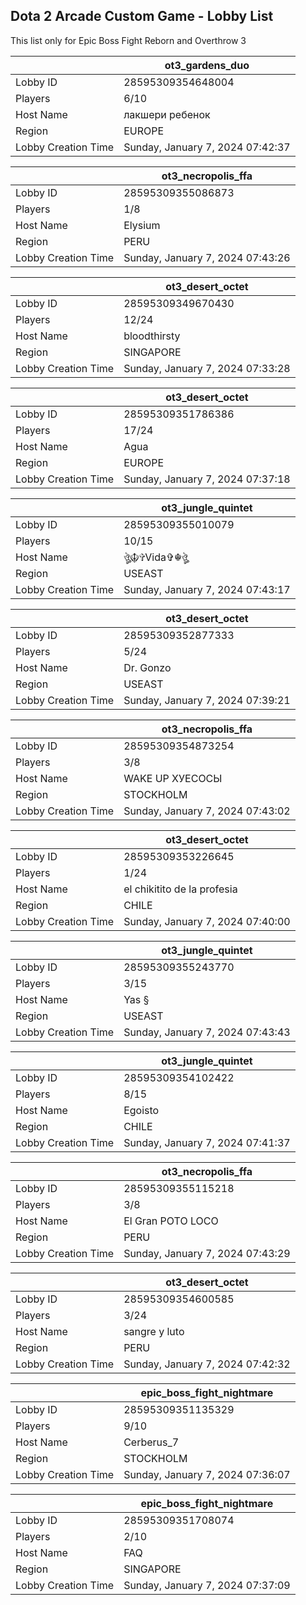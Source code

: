 ## Dota 2 Arcade Custom Game - Lobby List

This list only for Epic Boss Fight Reborn and Overthrow 3

|  | ot3_gardens_duo |
| ------ | ------ |
| Lobby ID | 28595309354648004 |
| Players | 6/10 |
| Host Name | лакшери ребенок |
| Region | EUROPE |
| Lobby Creation Time | Sunday, January 7, 2024 07:42:37 |


|  | ot3_necropolis_ffa |
| ------ | ------ |
| Lobby ID | 28595309355086873 |
| Players | 1/8 |
| Host Name | Elysium |
| Region | PERU |
| Lobby Creation Time | Sunday, January 7, 2024 07:43:26 |


|  | ot3_desert_octet |
| ------ | ------ |
| Lobby ID | 28595309349670430 |
| Players | 12/24 |
| Host Name | bloodthirsty |
| Region | SINGAPORE |
| Lobby Creation Time | Sunday, January 7, 2024 07:33:28 |


|  | ot3_desert_octet |
| ------ | ------ |
| Lobby ID | 28595309351786386 |
| Players | 17/24 |
| Host Name | Agua |
| Region | EUROPE |
| Lobby Creation Time | Sunday, January 7, 2024 07:37:18 |


|  | ot3_jungle_quintet |
| ------ | ------ |
| Lobby ID | 28595309355010079 |
| Players | 10/15 |
| Host Name | ঔৣ☬✞Vida✞☬ঔৣ |
| Region | USEAST |
| Lobby Creation Time | Sunday, January 7, 2024 07:43:17 |


|  | ot3_desert_octet |
| ------ | ------ |
| Lobby ID | 28595309352877333 |
| Players | 5/24 |
| Host Name | Dr. Gonzo |
| Region | USEAST |
| Lobby Creation Time | Sunday, January 7, 2024 07:39:21 |


|  | ot3_necropolis_ffa |
| ------ | ------ |
| Lobby ID | 28595309354873254 |
| Players | 3/8 |
| Host Name | WAKE UP ХУЕСОСЫ |
| Region | STOCKHOLM |
| Lobby Creation Time | Sunday, January 7, 2024 07:43:02 |


|  | ot3_desert_octet |
| ------ | ------ |
| Lobby ID | 28595309353226645 |
| Players | 1/24 |
| Host Name | el chikitito de la profesia |
| Region | CHILE |
| Lobby Creation Time | Sunday, January 7, 2024 07:40:00 |


|  | ot3_jungle_quintet |
| ------ | ------ |
| Lobby ID | 28595309355243770 |
| Players | 3/15 |
| Host Name | Yas § |
| Region | USEAST |
| Lobby Creation Time | Sunday, January 7, 2024 07:43:43 |


|  | ot3_jungle_quintet |
| ------ | ------ |
| Lobby ID | 28595309354102422 |
| Players | 8/15 |
| Host Name | Egoisto |
| Region | CHILE |
| Lobby Creation Time | Sunday, January 7, 2024 07:41:37 |


|  | ot3_necropolis_ffa |
| ------ | ------ |
| Lobby ID | 28595309355115218 |
| Players | 3/8 |
| Host Name | El Gran POTO LOCO |
| Region | PERU |
| Lobby Creation Time | Sunday, January 7, 2024 07:43:29 |


|  | ot3_desert_octet |
| ------ | ------ |
| Lobby ID | 28595309354600585 |
| Players | 3/24 |
| Host Name | sangre y luto |
| Region | PERU |
| Lobby Creation Time | Sunday, January 7, 2024 07:42:32 |


|  | epic_boss_fight_nightmare |
| ------ | ------ |
| Lobby ID | 28595309351135329 |
| Players | 9/10 |
| Host Name | Cerberus_7 |
| Region | STOCKHOLM |
| Lobby Creation Time | Sunday, January 7, 2024 07:36:07 |


|  | epic_boss_fight_nightmare |
| ------ | ------ |
| Lobby ID | 28595309351708074 |
| Players | 2/10 |
| Host Name | FAQ |
| Region | SINGAPORE |
| Lobby Creation Time | Sunday, January 7, 2024 07:37:09 |


